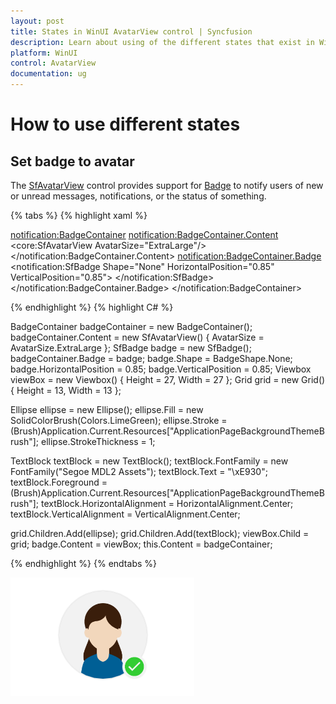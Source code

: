 ```yaml
---
layout: post
title: States in WinUI AvatarView control | Syncfusion
description: Learn about using of the different states that exist in WinUi AvatarView control(SfAvatarView).
platform: WinUI
control: AvatarView
documentation: ug
---
```


# How to use different states

## Set badge to avatar

The [SfAvatarView](https://help.syncfusion.com/cr/winui/Syncfusion.UI.Xaml.Core.SfAvatarView.html) control provides support for [Badge](https://help.syncfusion.com/cr/winui/Syncfusion.UI.Xaml.Notifications.SfBadge.html) to notify users of new or unread messages, notifications, or the status of something.

{% tabs %}
{% highlight xaml %}

<notification:BadgeContainer>
      <notification:BadgeContainer.Content>
            <core:SfAvatarView AvatarSize="ExtraLarge"/>
      </notification:BadgeContainer.Content>
      <notification:BadgeContainer.Badge>
            <notification:SfBadge Shape="None" 
                                  HorizontalPosition="0.85"
                                  VerticalPosition="0.85">
                  <Viewbox Height="27" Width="27">
                        <Grid Height="13" Width="13">
                              <Ellipse x:Name="ellipse"
                                       Fill="LimeGreen"
                                       Stroke="{ThemeResource ApplicationPageBackgroundThemeBrush}"
                                       StrokeThickness="1">
                              </Ellipse>
                              <TextBlock x:Name="badgeTextBlock"
                                         FontFamily="{StaticResource SymbolThemeFontFamily}"
                                         Text="&#xE930;"
                                         Foreground="{ThemeResource ApplicationPageBackgroundThemeBrush}"
                                         HorizontalAlignment="Center"
                                         VerticalAlignment="Center">
                              </TextBlock>
                        </Grid>
                  </Viewbox> 
            </notification:SfBadge>
      </notification:BadgeContainer.Badge>
</notification:BadgeContainer>

{% endhighlight %}
{% highlight C# %}

BadgeContainer badgeContainer = new BadgeContainer();
badgeContainer.Content = new SfAvatarView() { AvatarSize = AvatarSize.ExtraLarge };
SfBadge badge = new SfBadge();
badgeContainer.Badge = badge;
badge.Shape = BadgeShape.None;
badge.HorizontalPosition = 0.85;
badge.VerticalPosition = 0.85;
Viewbox viewBox = new Viewbox() { Height = 27, Width = 27 };
Grid grid = new Grid() { Height = 13, Width = 13 };

Ellipse ellipse = new Ellipse();
ellipse.Fill = new SolidColorBrush(Colors.LimeGreen);
ellipse.Stroke = (Brush)Application.Current.Resources["ApplicationPageBackgroundThemeBrush"];
ellipse.StrokeThickness = 1;

TextBlock textBlock = new TextBlock();
textBlock.FontFamily = new FontFamily("Segoe MDL2 Assets");
textBlock.Text = "\xE930";
textBlock.Foreground = (Brush)Application.Current.Resources["ApplicationPageBackgroundThemeBrush"];
textBlock.HorizontalAlignment = HorizontalAlignment.Center;
textBlock.VerticalAlignment = VerticalAlignment.Center;

grid.Children.Add(ellipse);
grid.Children.Add(textBlock);
viewBox.Child = grid;
badge.Content = viewBox;
this.Content = badgeContainer;

{% endhighlight %}
{% endtabs %}

![WinUI AvatarView control with Badge](avatarview_images/winui_badge_avatarview.png)
